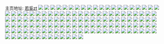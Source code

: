 主页地址: [若奚zt](https://weibo.com/u/6126825936) 
![](https://wx4.sinaimg.cn/mw2000/006GDxjaly1h975k16fiej33402c0qv7.jpg) 
![](https://wx4.sinaimg.cn/mw2000/006GDxjaly1h975jzjzi9j33402c0hdv.jpg) 
![](https://wx4.sinaimg.cn/mw2000/006GDxjaly1h975k29331j31sc2dse82.jpg) 
![](https://wx4.sinaimg.cn/mw2000/006GDxjaly1h975k2mnuuj30zj1ben0x.jpg) 
![](https://wx4.sinaimg.cn/mw2000/006GDxjaly1h8v0ushclwj31sc2dsx6p.jpg) 
![](https://wx4.sinaimg.cn/mw2000/006GDxjaly1h8v0urs23oj31sc2dsu0x.jpg) 
![](https://wx4.sinaimg.cn/mw2000/006GDxjaly1h8v0ut9brlj31sc2dsqv5.jpg) 
![](https://wx4.sinaimg.cn/mw2000/006GDxjaly1h8v0uty6ydj31sc2csu0x.jpg) 
![](https://wx4.sinaimg.cn/mw2000/006GDxjaly1h8v0uunc84j31r62dsu0x.jpg) 
![](https://wx4.sinaimg.cn/mw2000/006GDxjaly1h8v0uveg2pj31sc2dsu0x.jpg) 
![](https://wx4.sinaimg.cn/mw2000/006GDxjaly1h8v0uw26vaj31sc2dsu0x.jpg) 
![](https://wx4.sinaimg.cn/mw2000/006GDxjaly1h8v0uwyp7hj31sc2dsqv5.jpg) 
![](https://wx4.sinaimg.cn/mw2000/006GDxjaly1h8v0uxs8ghj31sc2ds4qq.jpg) 
![](https://wx4.sinaimg.cn/mw2000/006GDxjaly1h8jwq7pzvtj31sc2dsnpd.jpg) 
![](https://wx4.sinaimg.cn/mw2000/006GDxjaly1h8jwq8lh25j31sc2dsqv5.jpg) 
![](https://wx4.sinaimg.cn/mw2000/006GDxjaly1h8jwq6uhbbj31sc2dsqv5.jpg) 
![](https://wx4.sinaimg.cn/mw2000/006GDxjaly1h7zv7nm2i3j31sc2dse82.jpg) 
![](https://wx4.sinaimg.cn/mw2000/006GDxjaly1h7zv7p1m89j31sc2dse82.jpg) 
![](https://wx4.sinaimg.cn/mw2000/006GDxjaly1h7opfkpz8hj31sc2dsb2a.jpg) 
![](https://wx4.sinaimg.cn/mw2000/006GDxjaly1h7np0avhlxj31sc2dsx6r.jpg) 
![](https://wx4.sinaimg.cn/mw2000/006GDxjaly1h7np0fr7suj31sc2dsx6r.jpg) 
![](https://wx4.sinaimg.cn/mw2000/006GDxjaly1h7np0599q4j31sc2dsx6r.jpg) 
![](https://wx4.sinaimg.cn/mw2000/006GDxjaly1h7np0k2vpmj31sc2ds1kz.jpg) 
![](https://wx4.sinaimg.cn/mw2000/006GDxjaly1h7bl0ssknmj31sc2ds7wh.jpg) 
![](https://wx4.sinaimg.cn/mw2000/006GDxjaly1h7bl0trhj5j31sc2dse82.jpg) 
![](https://wx4.sinaimg.cn/mw2000/006GDxjaly1h7bl0uqz9aj31sc2dsnh0.jpg) 
![](https://wx4.sinaimg.cn/mw2000/006GDxjaly1h7bl0r5vrfj31sc2ds1l5.jpg) 
![](https://wx4.sinaimg.cn/mw2000/006GDxjaly1h78av4ap3hj31u32r41kz.jpg) 
![](https://wx4.sinaimg.cn/mw2000/006GDxjaly1h78av5af39j31ql2lvnpe.jpg) 
![](https://wx4.sinaimg.cn/mw2000/006GDxjaly1h78av6f3znj31ub2rh4ij.jpg) 
![](https://wx4.sinaimg.cn/mw2000/006GDxjaly1h78av78ftvj31lz2ey4qq.jpg) 
![](https://wx4.sinaimg.cn/mw2000/006GDxjaly1h78av7yo8dj30wk1cv45o.jpg) 
![](https://wx4.sinaimg.cn/mw2000/006GDxjaly1h78av8gi4rj31591pv7wh.jpg) 
![](https://wx4.sinaimg.cn/mw2000/006GDxjaly1h72nl7rcw9j313u1gv185.jpg) 
![](https://wx4.sinaimg.cn/mw2000/006GDxjagy1h5p24f5qg1j32c03407wh.jpg) 
![](https://wx4.sinaimg.cn/mw2000/006GDxjagy1h5p24bv3a0j31sc2ds7l9.jpg) 
![](https://wx4.sinaimg.cn/mw2000/006GDxjagy1h5p24he62lj32c03404m7.jpg) 
![](https://wx4.sinaimg.cn/mw2000/006GDxjagy1h5p24iwf5gj31sc2dsu0y.jpg) 
![](https://wx4.sinaimg.cn/mw2000/006GDxjagy1h5hxppzwawj30zo256qv5.jpg) 
![](https://wx4.sinaimg.cn/mw2000/006GDxjagy1h4xi2qrl38j30zo2561ky.jpg) 
![](https://wx4.sinaimg.cn/mw2000/006GDxjagy1h4r5j66gw5j33344mo4qs.jpg) 
![](https://wx4.sinaimg.cn/mw2000/006GDxjagy1h4r5jbf1ukj33344moe88.jpg) 
![](https://wx4.sinaimg.cn/mw2000/006GDxjagy1h4nzk5lv6cj31900u0wjx.jpg) 
![](https://wx4.sinaimg.cn/mw2000/006GDxjagy1h4nzk3xijrj30ek0c8mxo.jpg) 
![](https://wx4.sinaimg.cn/mw2000/006GDxjagy1h4dgiedhraj31151cpe81.jpg) 
![](https://wx4.sinaimg.cn/mw2000/006GDxjagy1h4dgifcnv1j30w919ktsx.jpg) 
![](https://wx4.sinaimg.cn/mw2000/006GDxjagy1h4dgigc3yrj318y0kj1bw.jpg) 
![](https://wx4.sinaimg.cn/mw2000/006GDxjagy1h4co205zzkj335s23y1kx.jpg) 
![](https://wx4.sinaimg.cn/mw2000/006GDxjagy1h4b5q7qfi6j32ip1ognpd.jpg) 
![](https://wx4.sinaimg.cn/mw2000/006GDxjagy1h4b5q86ydzj30j60iz74w.jpg) 
![](https://wx4.sinaimg.cn/mw2000/006GDxjagy1gtspg4odzkj61900u0aej02.jpg) 
![](https://wx4.sinaimg.cn/mw2000/006GDxjagy1gtspfxezp3j60u0190jx902.jpg) 
![](https://wx4.sinaimg.cn/mw2000/006GDxjagy1gtspfyj1w7j61900u0qb402.jpg) 
![](https://wx4.sinaimg.cn/mw2000/006GDxjagy1gtspfzu265j60u019047w02.jpg) 
![](https://wx4.sinaimg.cn/mw2000/006GDxjagy1gtspg15jhjj60u0190gtj02.jpg) 
![](https://wx4.sinaimg.cn/mw2000/006GDxjagy1gtspg2bw3bj61900u00yq02.jpg) 
![](https://wx4.sinaimg.cn/mw2000/006GDxjagy1gtspfu13idj61900u0dlo02.jpg) 
![](https://wx4.sinaimg.cn/mw2000/006GDxjagy1gtspfw2t6nj61900u07d902.jpg) 
![](https://wx4.sinaimg.cn/mw2000/006GDxjagy1gtspg3kaqcj61900u0dnw02.jpg) 
![](https://wx4.sinaimg.cn/mw2000/006GDxjagy1gtitn2afegj31900u0tfc.jpg) 
![](https://wx4.sinaimg.cn/mw2000/006GDxjagy1gsikgnvwa4j318z0u010p.jpg) 
![](https://wx4.sinaimg.cn/mw2000/006GDxjagy1gsikgolr8fj30u018zdnp.jpg) 
![](https://wx4.sinaimg.cn/mw2000/006GDxjagy1gsikgp1pyzj30u018ztgz.jpg) 
![](https://wx4.sinaimg.cn/mw2000/006GDxjagy1gsikgo8pmdj30u018zgri.jpg) 
![](https://wx4.sinaimg.cn/mw2000/006GDxjagy1gsikgqa2h7j318z0u047d.jpg) 
![](https://wx4.sinaimg.cn/mw2000/006GDxjagy1gsikgpg9ixj30u018zwmx.jpg) 
![](https://wx4.sinaimg.cn/mw2000/006GDxjagy1gsikgquardj318z0u0thj.jpg) 
![](https://wx4.sinaimg.cn/mw2000/006GDxjagy1gsikgnenlmj318z0u0qc8.jpg) 
![](https://wx4.sinaimg.cn/mw2000/006GDxjagy1gsikgr7vl5j318z0u0ahh.jpg) 
![](https://wx4.sinaimg.cn/mw2000/006GDxjagy1gs3jx3cdjij30u0140grw.jpg) 
![](https://wx4.sinaimg.cn/mw2000/006GDxjagy1gs3jx2o009j30u0140gs5.jpg) 
![](https://wx4.sinaimg.cn/mw2000/006GDxjagy1grttyenxwzj31021c2nay.jpg) 
![](https://wx4.sinaimg.cn/mw2000/006GDxjagy1grsyj5sk5hj333k4n4b2g.jpg) 
![](https://wx4.sinaimg.cn/mw2000/006GDxjagy1grpqk3px74j31900u0n79.jpg) 
![](https://wx4.sinaimg.cn/mw2000/006GDxjagy1grpqka95kqj31900u07i2.jpg) 
![](https://wx4.sinaimg.cn/mw2000/006GDxjagy1grpqk1sdf6j31900u0tjj.jpg) 
![](https://wx4.sinaimg.cn/mw2000/006GDxjagy1grpqk4su2jj31900u047s.jpg) 
![](https://wx4.sinaimg.cn/mw2000/006GDxjagy1grpqk68i3cj30u0190wof.jpg) 
![](https://wx4.sinaimg.cn/mw2000/006GDxjagy1grpqk0896ej31900u014e.jpg) 
![](https://wx4.sinaimg.cn/mw2000/006GDxjagy1grpqk7b2w9j30u0190qbc.jpg) 
![](https://wx4.sinaimg.cn/mw2000/006GDxjagy1grpqk8k7x1j31900u07d3.jpg) 
![](https://wx4.sinaimg.cn/mw2000/006GDxjagy1grpqkbp4g5j31900u0k0u.jpg) 
![](https://wx4.sinaimg.cn/mw2000/006GDxjagy1grmgwrhf27j30u018zgva.jpg) 
![](https://wx4.sinaimg.cn/mw2000/006GDxjagy1grmgwsdacjj318z0u0dpi.jpg) 
![](https://wx4.sinaimg.cn/mw2000/006GDxjagy1grmgwqjt45j30u011ijzr.jpg) 
![](https://wx4.sinaimg.cn/mw2000/006GDxjagy1grmgwuqi52j318z0u0npe.jpg) 
![](https://wx4.sinaimg.cn/mw2000/006GDxjagy1gri537q0mgj30u019wqcf.jpg) 
![](https://wx4.sinaimg.cn/mw2000/006GDxjagy1gri536maioj317v0u0tj7.jpg) 
![](https://wx4.sinaimg.cn/mw2000/006GDxjagy1gri53958bgj30u0170woe.jpg) 
![](https://wx4.sinaimg.cn/mw2000/006GDxjaly1grhi1wbfgdj30u0140gr7.jpg) 
![](https://wx4.sinaimg.cn/mw2000/006GDxjaly1grhi1yg1c3j32tc480kjt.jpg) 
![](https://wx4.sinaimg.cn/mw2000/006GDxjagy1gquj4t02y3j30u0140dnn.jpg) 
![](https://wx4.sinaimg.cn/mw2000/006GDxjagy1gquj4twuldj30u0140ait.jpg) 
![](https://wx4.sinaimg.cn/mw2000/006GDxjagy1gq90b812fwj30yo0q0dhp.jpg) 
![](https://wx4.sinaimg.cn/mw2000/006GDxjagy1gq90b8mzunj318g1naabd.jpg) 
![](https://wx4.sinaimg.cn/mw2000/006GDxjagy1gq46wbn7m1j31400u0k2o.jpg) 
![](https://wx4.sinaimg.cn/mw2000/006GDxjagy1gq46wcfzw5j31400u0ajn.jpg) 
![](https://wx4.sinaimg.cn/mw2000/006GDxjagy1gq46wcwvopj30u0140jul.jpg) 
![](https://wx4.sinaimg.cn/mw2000/006GDxjagy1gq46wdxljaj30u0140411.jpg) 
![](https://wx4.sinaimg.cn/mw2000/006GDxjagy1gq46wf8go5j30u0140juq.jpg) 
![](https://wx4.sinaimg.cn/mw2000/006GDxjagy1gq2q5ftbm7j31900u0b2a.jpg) 
![](https://wx4.sinaimg.cn/mw2000/006GDxjagy1gq2q5jwpv0j31900u0npe.jpg) 
![](https://wx4.sinaimg.cn/mw2000/006GDxjagy1gq2q5ormjvj31900u0npd.jpg) 
![](https://wx4.sinaimg.cn/mw2000/006GDxjagy1gq2q5w8rzjj31900u0kjm.jpg) 
![](https://wx4.sinaimg.cn/mw2000/006GDxjagy1gq2q5qz3o7j31900u0npe.jpg) 
![](https://wx4.sinaimg.cn/mw2000/006GDxjagy1gq2q67l1ypj30u0190npe.jpg) 
![](https://wx4.sinaimg.cn/mw2000/006GDxjagy1gq2q6b6kkij31900u0kjm.jpg) 
![](https://wx4.sinaimg.cn/mw2000/006GDxjagy1gq2q58sbcsj31900u0npe.jpg) 
![](https://wx4.sinaimg.cn/mw2000/006GDxjagy1gq2q6f4alzj31900u0npe.jpg) 
![](https://wx4.sinaimg.cn/mw2000/006GDxjaly1goypuxabiej31400u010q.jpg) 
![](https://wx4.sinaimg.cn/mw2000/006GDxjaly1gojjycbz9zj31900u0npe.jpg) 
![](https://wx4.sinaimg.cn/mw2000/006GDxjaly1gnqerpcit1j31900u0hdu.jpg) 
![](https://wx4.sinaimg.cn/mw2000/006GDxjaly1gnqersnehdj31900u0hdu.jpg) 
![](https://wx4.sinaimg.cn/mw2000/006GDxjaly1gnqervun40j31900u0hdu.jpg) 
![](https://wx4.sinaimg.cn/mw2000/006GDxjaly1gnqeryznxcj31900u07wi.jpg) 
![](https://wx4.sinaimg.cn/mw2000/006GDxjaly1gnqes30yohj30u0190qv6.jpg) 
![](https://wx4.sinaimg.cn/mw2000/006GDxjaly1gnqes6jam7j30u0190qv6.jpg) 
![](https://wx4.sinaimg.cn/mw2000/006GDxjaly1gnqerlsttxj31900u0hdu.jpg) 
![](https://wx4.sinaimg.cn/mw2000/006GDxjaly1gnqesakkwaj30u0190hdu.jpg) 
![](https://wx4.sinaimg.cn/mw2000/006GDxjaly1gnqesfhtzuj31900u0x6q.jpg) 
![](https://wx4.sinaimg.cn/mw2000/006GDxjaly1gnir5lkxftj31900u0gti.jpg) 
![](https://wx4.sinaimg.cn/mw2000/006GDxjaly1gcqzd4x9emj30u0140djt.jpg) 
![](https://wx4.sinaimg.cn/mw2000/006GDxjaly1gcqzd5tx6yj30u0140tc5.jpg) 
![](https://wx4.sinaimg.cn/mw2000/006GDxjaly1gcqzd6ppt4j30u014041p.jpg) 
![](https://wx4.sinaimg.cn/mw2000/006GDxjaly1gcqzd7pqocj30u0140djl.jpg) 
![](https://wx4.sinaimg.cn/mw2000/006GDxjaly1gcqzd8qdmvj30u014042d.jpg) 
![](https://wx4.sinaimg.cn/mw2000/006GDxjaly1gcqzd9slqdj30u0140juv.jpg) 
![](https://wx4.sinaimg.cn/mw2000/006GDxjaly1gcqzdari95j30u01400wa.jpg) 
![](https://wx4.sinaimg.cn/mw2000/006GDxjaly1gcqzdbsnz7j30u0140gp7.jpg) 
![](https://wx4.sinaimg.cn/mw2000/006GDxjaly1gcqzdcl442j30u0140acw.jpg) 
![](https://wx4.sinaimg.cn/mw2000/006GDxjaly1gbigtqtqmhj31w02ioe81.jpg) 
![](https://wx4.sinaimg.cn/mw2000/006GDxjaly1gbigts59psj31w02iob29.jpg) 
![](https://wx4.sinaimg.cn/mw2000/006GDxjaly1gbigtt4pazj31w02ioe81.jpg) 
